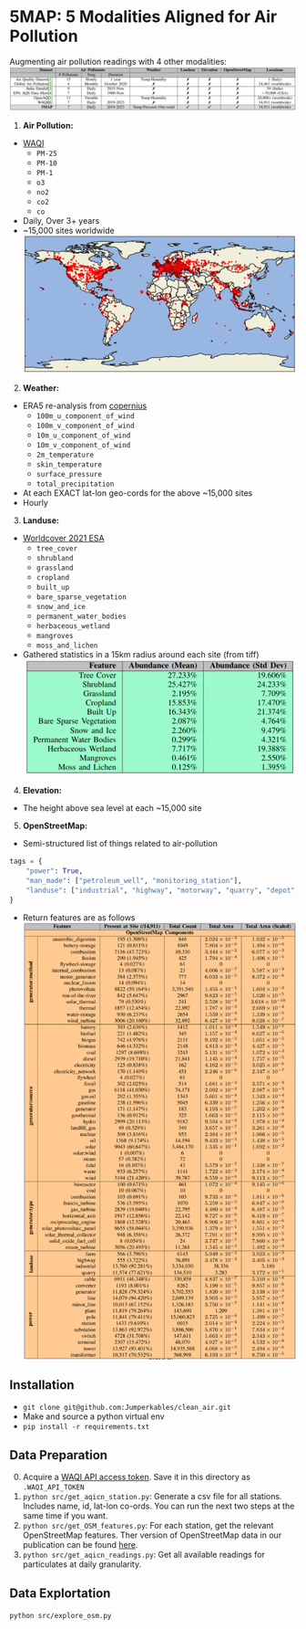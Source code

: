 # 5MAP: 5 Modalities Aligned for Air Pollution
Augmenting air pollution readings with 4 other modalities:
![comp_table](5map_vs_others.png)
1. **Air Pollution:** 
- [WAQI](https://waqi.info/)
    * `PM-25`
    * `PM-10`
    * `PM-1`
    * `o3`
    * `no2`
    * `co2`
    * `co`
- Daily, Over 3+ years
- ~15,000 sites worldwide
![map](world_map.png)

2. **Weather:**
- ERA5 re-analysis from [copernius](https://pypi.org/project/cdsapi/)
    * `100m_u_component_of_wind`
    * `100m_v_component_of_wind`
    * `10m_u_component_of_wind`
    * `10m_v_component_of_wind`
    * `2m_temperature`
    * `skin_temperature`
    * `surface_pressure`
    * `total_precipitation`
- At each EXACT lat-lon geo-cords for the above ~15,000 sites
- Hourly

3. **Landuse:** 
- [Worldcover 2021 ESA](https://worldcover2021.esa.int/download)
    * `tree_cover`
    * `shrubland`
    * `grassland`
    * `cropland`
    * `built_up`
    * `bare_sparse_vegetation`
    * `snow_and_ice`
    * `permanent_water_bodies`
    * `herbaceous_wetland`
    * `mangroves`
    * `moss_and_lichen`
- Gathered statistics in a 15km radius around each site (from tiff)
![landuse_tab](landuse_tab.png)

4. **Elevation:**
- The height above sea level at each ~15,000 site

5. **OpenStreetMap:**
- Semi-structured list of things related to air-pollution
```python
tags = {
    "power": True,
    "man_made": ["petroleum_well", "monitoring_station"],
    "landuse": ["industrial", "highway", "motorway", "quarry", "depot", "farm"],
}
```
- Return features are as follows
![osm_tab](osm_table.png)



## Installation
- `git clone git@github.com:Jumperkables/clean_air.git`
- Make and source a python virtual env
- `pip install -r requirements.txt`

## Data Preparation
0. Acquire a [WAQI API access token](https://aqicn.org/data-platform/token/). Save it in this directory as `.WAQI_API_TOKEN` 
1. `python src/get_aqicn_station.py`: Generate a csv file for all stations. Includes name, id, lat-lon co-ords.
You can run the next two steps at the same time if you want.
2. `python src/get_OSM_features.py`: For each station, get the relevant OpenStreetMap features. Ther version of OpenStreetMap data in our publication can be found [here](https://somewhere_tom_hosted.com).
3. `python src/get_aqicn_readings.py`: Get all available readings for particulates at daily granularity.

## Data Explortation
`python src/explore_osm.py`
